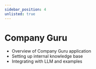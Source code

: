 ```yaml
---
sidebar_position: 4
unlisted: true
---
```


# Company Guru

- Overview of Company Guru application
- Setting up internal knowledge base
- Integrating with LLM and examples
